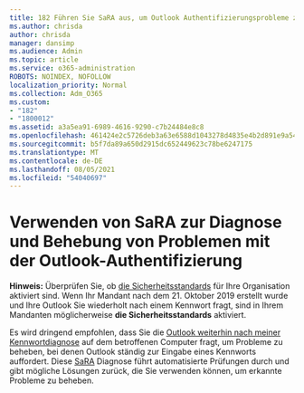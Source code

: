 ```yaml
---
title: 182 Führen Sie SaRA aus, um Outlook Authentifizierungsprobleme zu diagnostizieren und zu beheben.
ms.author: chrisda
author: chrisda
manager: dansimp
ms.audience: Admin
ms.topic: article
ms.service: o365-administration
ROBOTS: NOINDEX, NOFOLLOW
localization_priority: Normal
ms.collection: Adm_O365
ms.custom:
- "182"
- "1800012"
ms.assetid: a3a5ea91-6989-4616-9290-c7b24484e8c8
ms.openlocfilehash: 461424e2c5726deb3a63e6588d1043278d4835e4b2d891e9a5413d54bc445a72
ms.sourcegitcommit: b5f7da89a650d2915dc652449623c78be6247175
ms.translationtype: MT
ms.contentlocale: de-DE
ms.lasthandoff: 08/05/2021
ms.locfileid: "54040697"
---
```

# <a name="use-sara-to-diagnose-and-resolve-outlook-authentication-issues"></a>Verwenden von SaRA zur Diagnose und Behebung von Problemen mit der Outlook-Authentifizierung

**Hinweis:** Überprüfen Sie, ob [die Sicherheitsstandards](https://aka.ms/securitydefaults) für Ihre Organisation aktiviert sind. Wenn Ihr Mandant nach dem 21. Oktober 2019 erstellt wurde und Ihre Outlook Sie wiederholt nach einem Kennwort fragt, sind in Ihrem Mandanten möglicherweise **die Sicherheitsstandards** aktiviert.

Es wird dringend empfohlen, dass Sie die [Outlook weiterhin nach meiner Kennwortdiagnose](https://aka.ms/SaRA-OutlookPwdPrompt-Alchemy) auf dem betroffenen Computer fragt, um Probleme zu beheben, bei denen Outlook ständig zur Eingabe eines Kennworts auffordert. Diese [SaRA](https://diagnostics.office.com/#/) Diagnose führt automatisierte Prüfungen durch und gibt mögliche Lösungen zurück, die Sie verwenden können, um erkannte Probleme zu beheben.
